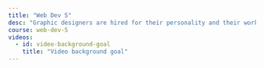 ```yaml
---
title: "Web Dev 5"
desc: "Graphic designers are hired for their personality and their work quality. The first interaction potential employers have is through the designer’s online presence—most importantly a portfolio website. Leasing personal domains, configuring servers for email addresses, and peer reviews are some of the topics explored to launch a successful personal portfolio website."
course: web-dev-5
videos:
  - id: video-background-goal
    title: "Video background goal"
---
```

